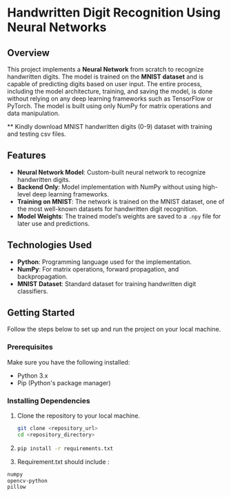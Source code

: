 # Handwritten Digit Recognition Using Neural Networks

## Overview

This project implements a **Neural Network** from scratch to recognize handwritten digits. The model is trained on the **MNIST dataset** and is capable of predicting digits based on user input. The entire process, including the model architecture, training, and saving the model, is done without relying on any deep learning frameworks such as TensorFlow or PyTorch. The model is built using only NumPy for matrix operations and data manipulation.

** Kindly download MNIST handwritten digits (0-9) dataset with training and testing csv files.

## Features

- **Neural Network Model**: Custom-built neural network to recognize handwritten digits.
- **Backend Only**: Model implementation with NumPy without using high-level deep learning frameworks.
- **Training on MNIST**: The network is trained on the MNIST dataset, one of the most well-known datasets for handwritten digit recognition.
- **Model Weights**: The trained model’s weights are saved to a `.npy` file for later use and predictions.

## Technologies Used

- **Python**: Programming language used for the implementation.
- **NumPy**: For matrix operations, forward propagation, and backpropagation.
- **MNIST Dataset**: Standard dataset for training handwritten digit classifiers.

## Getting Started

Follow the steps below to set up and run the project on your local machine.

### Prerequisites

Make sure you have the following installed:

- Python 3.x
- Pip (Python's package manager)

### Installing Dependencies

1. Clone the repository to your local machine.

   ```bash
   git clone <repository_url>
   cd <repository_directory>
2. ```bash
   pip install -r requirements.txt
4. Requirement.txt should include :
  ```bash
  numpy
  opencv-python
  pillow
